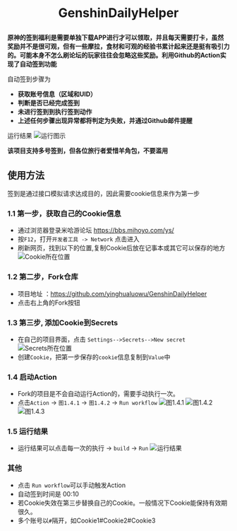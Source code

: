 <h1 align="center">

GenshinDailyHelper

</h1>

**原神的签到福利是需要单独下载APP进行才可以领取，并且每天需要打卡，虽然奖励并不是很可观，但有一些摩拉，食材和可观的经验书累计起来还是挺有吸引力的。可能本身不怎么刷论坛的玩家往往会忽略这些奖励。利用Github的Action实现了自动签到功能**

自动签到步骤为
* **获取账号信息（区域和UID）**
* **判断是否已经完成签到**
* **未进行签到到执行签到动作**
* **上述任何步骤出现异常都将判定为失败，并通过Github邮件提醒**

运行结果
![运行图示](https://cdn.jsdelivr.net/gh/yinghualuowu/SakuraWallpaper@74c46f44/cnblog/head/genshin/buildsuccess.png)

**该项目支持多号签到，但各位旅行者爱惜羊角包，不要滥用**

## 使用方法
签到是通过接口模拟请求达成目的，因此需要cookie信息来作为第一步

### 1.1 第一步，获取自己的Cookie信息
- 通过浏览器登录米哈游论坛 https://bbs.mihoyo.com/ys/
- 按```F12```，打开```开发者工具 -> Network``` 点击进入
- 刷新网页，找到以下的位置,复制Cookie后放在记事本或其它可以保存的地方
![Cookie所在位置](https://cdn.jsdelivr.net/gh/yinghualuowu/SakuraWallpaper@74c46f44/cnblog/head/genshin/cookie.png)

### 1.2 第二步，Fork仓库
- 项目地址 ：https://github.com/yinghualuowu/GenshinDailyHelper
- 点击右上角的Fork按钮

### 1.3 第三步, 添加Cookie到Secrets
- 在自己的项目界面，点击 ```Settings-->Secrets-->New secret```
![Secrets所在位置](https://cdn.jsdelivr.net/gh/yinghualuowu/SakuraWallpaper@74c46f44/cnblog/head/genshin/setting.png)
- 创建```Cookie```，把第一步保存的```cookie```信息复制到```Value```中

### 1.4 启动Action
- Fork的项目是不会自动运行Action的，需要手动执行一次。
- 点击```Action``` -> ```图1.4.1``` -> ```图1.4.2``` -> ```Run workflow```
![图1.4.1](https://cdn.jsdelivr.net/gh/yinghualuowu/SakuraWallpaper@74c46f44/cnblog/head/genshin/understandflow.png)
![图1.4.2](https://cdn.jsdelivr.net/gh/yinghualuowu/SakuraWallpaper@74c46f44/cnblog/head/genshin/enableflow.png)
![图1.4.3](https://cdn.jsdelivr.net/gh/yinghualuowu/SakuraWallpaper@74c46f44/cnblog/head/genshin/runflow.png)

### 1.5 运行结果
- 运行结果可以点击每一次的执行 -> ```build``` -> ```Run```
![运行结果](https://cdn.jsdelivr.net/gh/yinghualuowu/SakuraWallpaper@74c46f44/cnblog/head/genshin/buildflow.png)

### 其他
- 点击 ```Run workflow```可以手动触发Action
- 自动签到时间是 00:10
- 若Cookie失效在第三步替换自己的Cookie。一般情况下Cookie能保持有效期很久。
- 多个账号以```#```隔开，如Cookie1#Cookie2#Cookie3